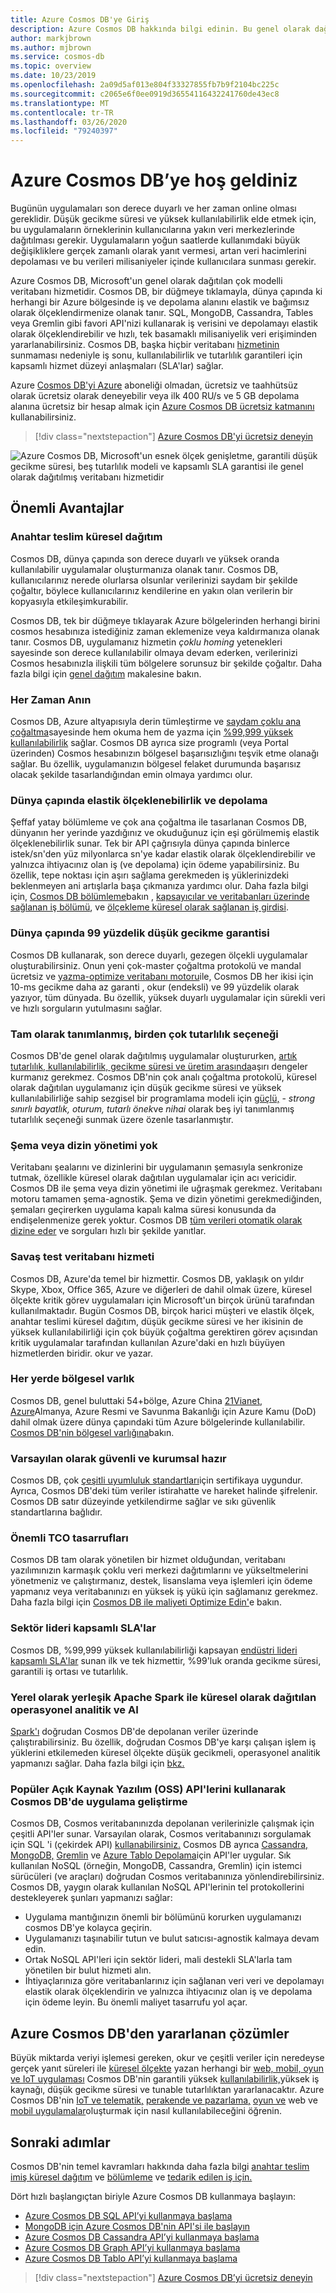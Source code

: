 ```yaml
---
title: Azure Cosmos DB'ye Giriş
description: Azure Cosmos DB hakkında bilgi edinin. Bu genel olarak dağıtılan çok modelli veritabanı; düşük gecikme süresi, esnek ölçeklenebilirlik, yüksek kullanılabilirlik için oluşturulmuştur ve NoSQL verileri için yerel destek sunar.
author: markjbrown
ms.author: mjbrown
ms.service: cosmos-db
ms.topic: overview
ms.date: 10/23/2019
ms.openlocfilehash: 2a09d5af013e804f33327855fb7b9f2104bc225c
ms.sourcegitcommit: c2065e6f0ee0919d36554116432241760de43ec8
ms.translationtype: MT
ms.contentlocale: tr-TR
ms.lasthandoff: 03/26/2020
ms.locfileid: "79240397"
---
```

# <a name="welcome-to-azure-cosmos-db"></a>Azure Cosmos DB’ye hoş geldiniz

Bugünün uygulamaları son derece duyarlı ve her zaman online olması gereklidir. Düşük gecikme süresi ve yüksek kullanılabilirlik elde etmek için, bu uygulamaların örneklerinin kullanıcılarına yakın veri merkezlerinde dağıtılması gerekir. Uygulamaların yoğun saatlerde kullanımdaki büyük değişikliklere gerçek zamanlı olarak yanıt vermesi, artan veri hacimlerini depolaması ve bu verileri milisaniyeler içinde kullanıcılara sunması gerekir.

Azure Cosmos DB, Microsoft'un genel olarak dağıtılan çok modelli veritabanı hizmetidir. Cosmos DB, bir düğmeye tıklamayla, dünya çapında ki herhangi bir Azure bölgesinde iş ve depolama alanını elastik ve bağımsız olarak ölçeklendirmenize olanak tanır. SQL, MongoDB, Cassandra, Tables veya Gremlin gibi favori API'nizi kullanarak iş verisini ve depolamayı elastik olarak ölçeklendirebilir ve hızlı, tek basamaklı milisaniyelik veri erişiminden yararlanabilirsiniz. Cosmos DB, başka hiçbir veritabanı [hizmetinin](https://aka.ms/acdbsla) sunmaması nedeniyle iş sonu, kullanılabilirlik ve tutarlılık garantileri için kapsamlı hizmet düzeyi anlaşmaları (SLA'lar) sağlar.

Azure [Cosmos DB'yi Azure](https://azure.microsoft.com/try/cosmosdb/) aboneliği olmadan, ücretsiz ve taahhütsüz olarak ücretsiz olarak deneyebilir veya ilk 400 RU/s ve 5 GB depolama alanına ücretsiz bir hesap almak için [Azure Cosmos DB ücretsiz katmanını](optimize-dev-test.md#azure-cosmos-db-free-tier) kullanabilirsiniz.

> [!div class="nextstepaction"]
> [Azure Cosmos DB'yi ücretsiz deneyin](https://azure.microsoft.com/try/cosmosdb/)

![Azure Cosmos DB, Microsoft'un esnek ölçek genişletme, garantili düşük gecikme süresi, beş tutarlılık modeli ve kapsamlı SLA garantisi ile genel olarak dağıtılmış veritabanı hizmetidir](./media/introduction/azure-cosmos-db.png)

## <a name="key-benefits"></a>Önemli Avantajlar

### <a name="turnkey-global-distribution"></a>Anahtar teslim küresel dağıtım

Cosmos DB, dünya çapında son derece duyarlı ve yüksek oranda kullanılabilir uygulamalar oluşturmanıza olanak tanır. Cosmos DB, kullanıcılarınız nerede olurlarsa olsunlar verilerinizi saydam bir şekilde çoğaltır, böylece kullanıcılarınız kendilerine en yakın olan verilerin bir kopyasıyla etkileşimkurabilir.

Cosmos DB, tek bir düğmeye tıklayarak Azure bölgelerinden herhangi birini cosmos hesabınıza istediğiniz zaman eklemenize veya kaldırmanıza olanak tanır. Cosmos DB, uygulamanız hizmetin *çoklu homing* yetenekleri sayesinde son derece kullanılabilir olmaya devam ederken, verilerinizi Cosmos hesabınızla ilişkili tüm bölgelere sorunsuz bir şekilde çoğaltır. Daha fazla bilgi için [genel dağıtım](distribute-data-globally.md) makalesine bakın.

### <a name="always-on"></a>Her Zaman Anın

Cosmos DB, Azure altyapısıyla derin tümleştirme ve [saydam çoklu ana çoğaltma](global-dist-under-the-hood.md)sayesinde hem okuma hem de yazma için [%99,999 yüksek kullanılabilirlik](high-availability.md) sağlar. Cosmos DB ayrıca size programlı (veya Portal üzerinden) Cosmos hesabınızın bölgesel başarısızlığını teşvik etme olanağı sağlar. Bu özellik, uygulamanızın bölgesel felaket durumunda başarısız olacak şekilde tasarlandığından emin olmaya yardımcı olur.

### <a name="elastic-scalability-of-throughput-and-storage-worldwide"></a>Dünya çapında elastik ölçeklenebilirlik ve depolama

Şeffaf yatay bölümleme ve çok ana çoğaltma ile tasarlanan Cosmos DB, dünyanın her yerinde yazdığınız ve okuduğunuz için eşi görülmemiş elastik ölçeklenebilirlik sunar. Tek bir API çağrısıyla dünya çapında binlerce istek/sn'den yüz milyonlarca sn'ye kadar elastik olarak ölçeklendirebilir ve yalnızca ihtiyacınız olan iş (ve depolama) için ödeme yapabilirsiniz. Bu özellik, tepe noktası için aşırı sağlama gerekmeden iş yüklerinizdeki beklenmeyen ani artışlarla başa çıkmanıza yardımcı olur. Daha fazla bilgi için, [Cosmos DB bölümleme](partitioning-overview.md)bakın , [kapsayıcılar ve veritabanları üzerinde sağlanan iş bölümü](set-throughput.md), ve [ölçekleme küresel olarak sağlanan iş girdisi](scaling-throughput.md).

### <a name="guaranteed-low-latency-at-99th-percentile-worldwide"></a>Dünya çapında 99 yüzdelik düşük gecikme garantisi

Cosmos DB kullanarak, son derece duyarlı, gezegen ölçekli uygulamalar oluşturabilirsiniz. Onun yeni çok-master çoğaltma protokolü ve mandal ücretsiz ve [yazma-optimize veritabanı motoru](index-policy.md)ile, Cosmos DB her ikisi için 10-ms gecikme daha az garanti , okur (endeksli) ve 99 yüzdelik olarak yazıyor, tüm dünyada. Bu özellik, yüksek duyarlı uygulamalar için sürekli veri ve hızlı sorguların yutulmasını sağlar.

### <a name="precisely-defined-multiple-consistency-choices"></a>Tam olarak tanımlanmış, birden çok tutarlılık seçeneği

Cosmos DB'de genel olarak dağıtılmış uygulamalar oluştururken, [artık tutarlılık, kullanılabilirlik, gecikme süresi ve üretim arasında](consistency-levels-tradeoffs.md)aşırı dengeler kurmanız gerekmez. Cosmos DB'nin çok analı çoğaltma protokolü, küresel olarak dağıtılan uygulamanız için düşük gecikme süresi ve yüksek kullanılabilirliğe sahip sezgisel bir programlama modeli için [güçlü,](consistency-levels.md) - *strong* *sınırlı bayatlık,* *oturum,* *tutarlı önek*ve *nihai* olarak beş iyi tanımlanmış tutarlılık seçeneği sunmak üzere özenle tasarlanmıştır.

### <a name="no-schema-or-index-management"></a>Şema veya dizin yönetimi yok

Veritabanı şealarını ve dizinlerini bir uygulamanın şemasıyla senkronize tutmak, özellikle küresel olarak dağıtılan uygulamalar için acı vericidir. Cosmos DB ile şema veya dizin yönetimi ile uğraşmak gerekmez. Veritabanı motoru tamamen şema-agnostik.  Şema ve dizin yönetimi gerekmediğinden, şemaları geçirerken uygulama kapalı kalma süresi konusunda da endişelenmenize gerek yoktur. Cosmos DB [tüm verileri otomatik olarak dizine eder](index-policy.md) ve sorguları hızlı bir şekilde yanıtlar.

### <a name="battle-tested-database-service"></a>Savaş test veritabanı hizmeti

Cosmos DB, Azure'da temel bir hizmettir. Cosmos DB, yaklaşık on yıldır Skype, Xbox, Office 365, Azure ve diğerleri de dahil olmak üzere, küresel ölçekte kritik görev uygulamaları için Microsoft'un birçok ürünü tarafından kullanılmaktadır. Bugün Cosmos DB, birçok harici müşteri ve elastik ölçek, anahtar teslimi küresel dağıtım, düşük gecikme süresi ve her ikisinin de yüksek kullanılabilirliği için çok büyük çoğaltma gerektiren görev açısından kritik uygulamalar tarafından kullanılan Azure'daki en hızlı büyüyen hizmetlerden biridir. okur ve yazar.

### <a name="ubiquitous-regional-presence"></a>Her yerde bölgesel varlık

Cosmos DB, genel buluttaki 54+bölge, Azure China [21Vianet, Azure](https://www.azure.cn/en-us/)Almanya, Azure Resmi ve Savunma Bakanlığı için Azure Kamu (DoD) dahil olmak üzere dünya çapındaki tüm Azure bölgelerinde kullanılabilir. [Cosmos DB'nin bölgesel varlığına](regional-presence.md)bakın.

### <a name="secure-by-default-and-enterprise-ready"></a>Varsayılan olarak güvenli ve kurumsal hazır

Cosmos DB, çok [çeşitli uyumluluk standartları](compliance.md)için sertifikaya uygundur. Ayrıca, Cosmos DB'deki tüm veriler istirahatte ve hareket halinde şifrelenir. Cosmos DB satır düzeyinde yetkilendirme sağlar ve sıkı güvenlik standartlarına bağlıdır.

### <a name="significant-tco-savings"></a>Önemli TCO tasarrufları

Cosmos DB tam olarak yönetilen bir hizmet olduğundan, veritabanı yazılımınızın karmaşık çoklu veri merkezi dağıtımlarını ve yükseltmelerini yönetmeniz ve çalıştırmanız, destek, lisanslama veya işlemleri için ödeme yapmanız veya veritabanınızı en yüksek iş yükü için sağlamanız gerekmez. Daha fazla bilgi için [Cosmos DB ile maliyeti Optimize Edin'](total-cost-ownership.md)e bakın.

### <a name="industry-leading-comprehensive-slas"></a>Sektör lideri kapsamlı SLA'lar

Cosmos DB, %99,999 yüksek kullanılabilirliği kapsayan [endüstri lideri kapsamlı SLA'lar](https://azure.microsoft.com/support/legal/sla/cosmos-db/) sunan ilk ve tek hizmettir, %99'luk oranda gecikme süresi, garantili iş ortası ve tutarlılık.

### <a name="globally-distributed-operational-analytics-and-ai-with-natively-built-in-apache-spark"></a>Yerel olarak yerleşik Apache Spark ile küresel olarak dağıtılan operasyonel analitik ve AI

[Spark'ı](spark-connector.md) doğrudan Cosmos DB'de depolanan veriler üzerinde çalıştırabilirsiniz. Bu özellik, doğrudan Cosmos DB'ye karşı çalışan işlem iş yüklerini etkilemeden küresel ölçekte düşük gecikmeli, operasyonel analitik yapmanızı sağlar. Daha fazla bilgi için [bkz.](lambda-architecture.md)

### <a name="develop-applications-on-cosmos-db-using-popular-open-source-software-oss-apis"></a>Popüler Açık Kaynak Yazılım (OSS) API'lerini kullanarak Cosmos DB'de uygulama geliştirme

Cosmos DB, Cosmos veritabanınızda depolanan verilerinizle çalışmak için çeşitli API'ler sunar. Varsayılan olarak, Cosmos veritabanınızı sorgulamak için SQL 'i (çekirdek API) [kullanabilirsiniz.](how-to-sql-query.md) Cosmos DB ayrıca [Cassandra,](cassandra-introduction.md) [MongoDB,](mongodb-introduction.md) [Gremlin](graph-introduction.md) ve [Azure Tablo Depolama](table-introduction.md)için API'ler uygular. Sık kullanılan NoSQL (örneğin, MongoDB, Cassandra, Gremlin) için istemci sürücüleri (ve araçları) doğrudan Cosmos veritabanınıza yönlendirebilirsiniz. Cosmos DB, yaygın olarak kullanılan NoSQL API'lerinin tel protokollerini destekleyerek şunları yapmanızı sağlar:

* Uygulama mantığınızın önemli bir bölümünü korurken uygulamanızı cosmos DB'ye kolayca geçirin.
* Uygulamanızı taşınabilir tutun ve bulut satıcısı-agnostik kalmaya devam edin.
* Ortak NoSQL API'leri için sektör lideri, mali destekli SLA'larla tam yönetilen bir bulut hizmeti alın. 
* İhtiyaçlarınıza göre veritabanlarınız için sağlanan veri veri ve depolamayı elastik olarak ölçeklendirin ve yalnızca ihtiyacınız olan iş ve depolama için ödeme leyin. Bu önemli maliyet tasarrufu yol açar.

## <a name="solutions-that-benefit-from-azure-cosmos-db"></a>Azure Cosmos DB'den yararlanan çözümler

Büyük miktarda veriyi işlemesi gereken, okur ve çeşitli veriler için neredeyse gerçek yanıt süreleri ile [küresel ölçekte](distribute-data-globally.md) yazan herhangi bir [web, mobil, oyun ve IoT uygulaması](use-cases.md) Cosmos DB'nin garantili yüksek [kullanılabilirlik,](https://azure.microsoft.com/support/legal/sla/cosmos-db/)yüksek iş kaynağı, düşük gecikme süresi ve tunable tutarlılıktan yararlanacaktır. Azure Cosmos DB'nin [IoT ve telematik,](use-cases.md#iot-and-telematics) [perakende ve pazarlama,](use-cases.md#retail-and-marketing) [oyun ve](use-cases.md#gaming) web ve [mobil uygulamalar](use-cases.md#web-and-mobile-applications)oluşturmak için nasıl kullanılabileceğini öğrenin.

## <a name="next-steps"></a>Sonraki adımlar

Cosmos DB'nin temel kavramları hakkında daha fazla bilgi [anahtar teslim imiş küresel dağıtım](distribute-data-globally.md) ve [bölümleme](partitioning-overview.md) ve [tedarik edilen iş için.](request-units.md)

Dört hızlı başlangıçtan biriyle Azure Cosmos DB kullanmaya başlayın:

* [Azure Cosmos DB SQL API’yi kullanmaya başlama](create-sql-api-dotnet.md)
* [MongoDB için Azure Cosmos DB'nin API'si ile başlayın](create-mongodb-nodejs.md)
* [Azure Cosmos DB Cassandra API’yi kullanmaya başlama](create-cassandra-dotnet.md)
* [Azure Cosmos DB Graph API’yi kullanmaya başlama](create-graph-dotnet.md)
* [Azure Cosmos DB Tablo API’yi kullanmaya başlama](create-table-dotnet.md)

> [!div class="nextstepaction"]
> [Azure Cosmos DB’yi ücretsiz deneyin](https://azure.microsoft.com/try/cosmosdb/)
